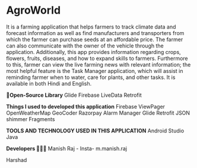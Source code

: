 # AgroWorld
It is a farming application that helps farmers to track climate data and forecast information as well as find manufacturers and transporters from which the farmer can purchase seeds at an affordable price. The farmer can also communicate with the owner of the vehicle through the application. Additionally, this app provides information regarding crops, flowers, fruits, diseases, and how to expand skills to farmers. Furthermore to this, farmer can view the live farming news with relevant information; the most helpful feature is the Task Manager application, which will assist in reminding farmer when to water, care for plants, and other tasks. It is available in both Hindi and English.

**🔗Open-Source Library**
Glide
Firebase
LiveData
Retrofit

**Things I used to developed this application**
Firebase
ViewPager
OpenWeatherMap
GeoCoder
Razorpay
Alarm Manager
Glide
Retrofit
JSON
shimmer
Fragments

**TOOLS AND TECHNOLOGY USED IN THIS APPLICATION** 
Android Studio
Java

**Developers 👨🏻‍💻**
Manish Raj - Insta- m.manish.raj

Harshad

